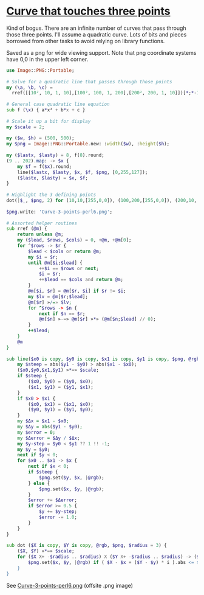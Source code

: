 [1]: https://rosettacode.org/wiki/Curve_that_touches_three_points

# [Curve that touches three points][1]

Kind of bogus. There are an infinite number of curves that pass through those three points. I'll assume a quadratic curve. Lots of bits and pieces borrowed from other tasks to avoid relying on library functions.



Saved as a png for wide viewing support. Note that png coordinate systems have 0,0 in the upper left corner.

```raku
use Image::PNG::Portable;
 
# Solve for a quadratic line that passes through those points
my (\a, \b, \c) =
  rref([[10², 10, 1, 10],[100², 100, 1, 200],[200², 200, 1, 10]])[*;*-1];
 
# General case quadratic line equation
sub f (\x) { a*x² + b*x + c }
 
# Scale it up a bit for display
my $scale = 2;
 
my ($w, $h) = (500, 500);
my $png = Image::PNG::Portable.new: :width($w), :height($h);
 
my ($lastx, $lasty) = 8, f(8).round;
(9 .. 202).map: -> $x {
    my $f = f($x).round;
    line($lastx, $lasty, $x, $f, $png, [0,255,127]);
    ($lastx, $lasty) = $x, $f;
}
 
# Highlight the 3 defining points
dot(|$_, $png, 2) for (10,10,[255,0,0]), (100,200,[255,0,0]), (200,10,[255,0,0]);
 
$png.write: 'Curve-3-points-perl6.png';
 
# Assorted helper routines 
sub rref (@m) {
    return unless @m;
    my ($lead, $rows, $cols) = 0, +@m, +@m[0];
    for ^$rows -> $r {
        $lead < $cols or return @m;
        my $i = $r;
        until @m[$i;$lead] {
            ++$i == $rows or next;
            $i = $r;
            ++$lead == $cols and return @m;
        }
        @m[$i, $r] = @m[$r, $i] if $r != $i;
        my $lv = @m[$r;$lead];
        @m[$r] »/=» $lv;
        for ^$rows -> $n {
            next if $n == $r;
            @m[$n] »-=» @m[$r] »*» (@m[$n;$lead] // 0);
        }
        ++$lead;
    }
    @m
}
 
sub line($x0 is copy, $y0 is copy, $x1 is copy, $y1 is copy, $png, @rgb) {
    my $steep = abs($y1 - $y0) > abs($x1 - $x0);
    ($x0,$y0,$x1,$y1) »*=» $scale;
    if $steep {
        ($x0, $y0) = ($y0, $x0);
        ($x1, $y1) = ($y1, $x1);
    }
    if $x0 > $x1 {
        ($x0, $x1) = ($x1, $x0);
        ($y0, $y1) = ($y1, $y0);
    }
    my $Δx = $x1 - $x0;
    my $Δy = abs($y1 - $y0);
    my $error = 0;
    my $Δerror = $Δy / $Δx;
    my $y-step = $y0 < $y1 ?? 1 !! -1;
    my $y = $y0;
    next if $y < 0;
    for $x0 .. $x1 -> $x {
        next if $x < 0;
        if $steep {
            $png.set($y, $x, |@rgb);
        } else {
            $png.set($x, $y, |@rgb);
        }
        $error += $Δerror;
        if $error >= 0.5 {
            $y += $y-step;
            $error -= 1.0;
        }
    }
}
 
sub dot ($X is copy, $Y is copy, @rgb, $png, $radius = 3) {
    ($X, $Y) »*=» $scale;
    for ($X X+ -$radius .. $radius) X ($Y X+ -$radius .. $radius) -> ($x, $y) {
        $png.set($x, $y, |@rgb) if ( $X - $x + ($Y - $y) * i ).abs <= $radius;
    }
}
```


See [Curve-3-points-perl6.png](https://github.com/thundergnat/rc/blob/master/img/Curve-3-points-perl6.png) (offsite .png image)